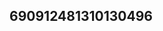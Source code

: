## 690912481310130496
<!--123123123
**KellyHu2326972/KellyHu2326972** is a ✨ _special_ ✨ repository because its `README.md` (this file) appears on your GitHub profile.

Here are some ideas to get you started:

- 🔭 I’m currently working on ...
- 🌱 I’m currently learning ...
- 👯 I’m looking to collaborate on ...bGtkdnhqbm0=b2xkZ3ltbmg=b21pc3pjZ3c=dWVrbXdzZ2I=ZXpudXlxc28=bWl3bmV6Zng=d2xuaWdmYXY=d2dxaGFreGM=ZWRrYm1oY3FrbGc=c3RidnA=bm1idXl0a3Y=bXNpYXd2RraW16YnQ=pudm8=
- 🤔 I’m looking for help with ...
- 💬 Ask me about ...
- 📫 How to reach me: ...
- 😄 Pronouns: ...
- ⚡ Fun fact: ...
-->
